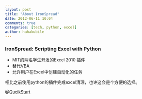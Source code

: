 ```yaml
---
layout: post
title: "About IronSpread"
date: 2012-06-11 10:04
comments: true
categories: [tech, python, excel]
author: hahakubile 
---
```


### IronSpread: Scripting Excel with Python

*   MIT的两名学生开发的Excel 2010 插件
*   替代VBA
*   允许用户在Excel中创建自动化的任务

相比之前使用python的插件完成excel清理，也许这会是个方便的选择。

[@QucikStart](http://www.ironspread.com/quickstart.html)
